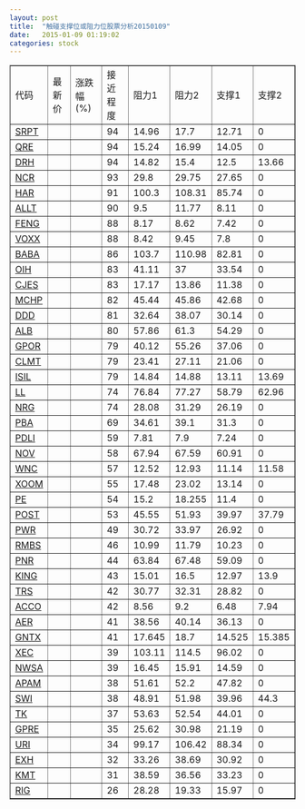 ```yaml
---
layout: post
title:  "触碰支撑位或阻力位股票分析20150109"
date:   2015-01-09 01:19:02
categories: stock
---
```

<script type="text/javascript">
var stockList = []
stockList.push('gb_srpt');
stockList.push('gb_qre');
stockList.push('gb_drh');
stockList.push('gb_ncr');
stockList.push('gb_har');
stockList.push('gb_allt');
stockList.push('gb_feng');
stockList.push('gb_voxx');
stockList.push('gb_baba');
stockList.push('gb_oih');
stockList.push('gb_cjes');
stockList.push('gb_mchp');
stockList.push('gb_ddd');
stockList.push('gb_alb');
stockList.push('gb_gpor');
stockList.push('gb_clmt');
stockList.push('gb_isil');
stockList.push('gb_ll');
stockList.push('gb_nrg');
stockList.push('gb_pba');
stockList.push('gb_pdli');
stockList.push('gb_nov');
stockList.push('gb_wnc');
stockList.push('gb_xoom');
stockList.push('gb_pe');
stockList.push('gb_post');
stockList.push('gb_pwr');
stockList.push('gb_rmbs');
stockList.push('gb_pnr');
stockList.push('gb_king');
stockList.push('gb_trs');
stockList.push('gb_acco');
stockList.push('gb_aer');
stockList.push('gb_gntx');
stockList.push('gb_xec');
stockList.push('gb_nwsa');
stockList.push('gb_apam');
stockList.push('gb_swi');
stockList.push('gb_tk');
stockList.push('gb_gpre');
stockList.push('gb_uri');
stockList.push('gb_exh');
stockList.push('gb_kmt');
stockList.push('gb_rig');
</script>
<table border="1">
 <tr>
 <td>代码</td>
 <td>最新价</td>
 <td>涨跌幅(%)</td>
 <td>接近程度</td>
 <td>阻力1</td>
 <td>阻力2</td>
 <td>支撑1</td>
 <td>支撑2</td>
</tr>
  <tr id="srpt" class="red">
  <td><a href="http://stock.finance.sina.com.cn/usstock/quotes/SRPT.html" target="_blank">SRPT</a></td><td></td><td></td><td>94</td><td>14.96</td><td>17.7</td><td>12.71</td><td>0</td></tr>
  <tr id="qre" class="red">
  <td><a href="http://stock.finance.sina.com.cn/usstock/quotes/QRE.html" target="_blank">QRE</a></td><td></td><td></td><td>94</td><td>15.24</td><td>16.99</td><td>14.05</td><td>0</td></tr>
  <tr id="drh" class="red">
  <td><a href="http://stock.finance.sina.com.cn/usstock/quotes/DRH.html" target="_blank">DRH</a></td><td></td><td></td><td>94</td><td>14.82</td><td>15.4</td><td>12.5</td><td>13.66</td></tr>
  <tr id="ncr" class="green">
  <td><a href="http://stock.finance.sina.com.cn/usstock/quotes/NCR.html" target="_blank">NCR</a></td><td></td><td></td><td>93</td><td>29.8</td><td>29.75</td><td>27.65</td><td>0</td></tr>
  <tr id="har" class="green">
  <td><a href="http://stock.finance.sina.com.cn/usstock/quotes/HAR.html" target="_blank">HAR</a></td><td></td><td></td><td>91</td><td>100.3</td><td>108.31</td><td>85.74</td><td>0</td></tr>
  <tr id="allt" class="red">
  <td><a href="http://stock.finance.sina.com.cn/usstock/quotes/ALLT.html" target="_blank">ALLT</a></td><td></td><td></td><td>90</td><td>9.5</td><td>11.77</td><td>8.11</td><td>0</td></tr>
  <tr id="feng" class="red">
  <td><a href="http://stock.finance.sina.com.cn/usstock/quotes/FENG.html" target="_blank">FENG</a></td><td></td><td></td><td>88</td><td>8.17</td><td>8.62</td><td>7.42</td><td>0</td></tr>
  <tr id="voxx" class="green">
  <td><a href="http://stock.finance.sina.com.cn/usstock/quotes/VOXX.html" target="_blank">VOXX</a></td><td></td><td></td><td>88</td><td>8.42</td><td>9.45</td><td>7.8</td><td>0</td></tr>
  <tr id="baba" class="red">
  <td><a href="http://stock.finance.sina.com.cn/usstock/quotes/BABA.html" target="_blank">BABA</a></td><td></td><td></td><td>86</td><td>103.7</td><td>110.98</td><td>82.81</td><td>0</td></tr>
  <tr id="oih" class="green">
  <td><a href="http://stock.finance.sina.com.cn/usstock/quotes/OIH.html" target="_blank">OIH</a></td><td></td><td></td><td>83</td><td>41.11</td><td>37</td><td>33.54</td><td>0</td></tr>
  <tr id="cjes" class="green">
  <td><a href="http://stock.finance.sina.com.cn/usstock/quotes/CJES.html" target="_blank">CJES</a></td><td></td><td></td><td>83</td><td>17.17</td><td>13.86</td><td>11.38</td><td>0</td></tr>
  <tr id="mchp" class="green">
  <td><a href="http://stock.finance.sina.com.cn/usstock/quotes/MCHP.html" target="_blank">MCHP</a></td><td></td><td></td><td>82</td><td>45.44</td><td>45.86</td><td>42.68</td><td>0</td></tr>
  <tr id="ddd" class="green">
  <td><a href="http://stock.finance.sina.com.cn/usstock/quotes/DDD.html" target="_blank">DDD</a></td><td></td><td></td><td>81</td><td>32.64</td><td>38.07</td><td>30.14</td><td>0</td></tr>
  <tr id="alb" class="red">
  <td><a href="http://stock.finance.sina.com.cn/usstock/quotes/ALB.html" target="_blank">ALB</a></td><td></td><td></td><td>80</td><td>57.86</td><td>61.3</td><td>54.29</td><td>0</td></tr>
  <tr id="gpor" class="green">
  <td><a href="http://stock.finance.sina.com.cn/usstock/quotes/GPOR.html" target="_blank">GPOR</a></td><td></td><td></td><td>79</td><td>40.12</td><td>55.26</td><td>37.06</td><td>0</td></tr>
  <tr id="clmt" class="red">
  <td><a href="http://stock.finance.sina.com.cn/usstock/quotes/CLMT.html" target="_blank">CLMT</a></td><td></td><td></td><td>79</td><td>23.41</td><td>27.11</td><td>21.06</td><td>0</td></tr>
  <tr id="isil" class="green">
  <td><a href="http://stock.finance.sina.com.cn/usstock/quotes/ISIL.html" target="_blank">ISIL</a></td><td></td><td></td><td>79</td><td>14.84</td><td>14.88</td><td>13.11</td><td>13.69</td></tr>
  <tr id="ll" class="green">
  <td><a href="http://stock.finance.sina.com.cn/usstock/quotes/LL.html" target="_blank">LL</a></td><td></td><td></td><td>74</td><td>76.84</td><td>77.27</td><td>58.79</td><td>62.96</td></tr>
  <tr id="nrg" class="green">
  <td><a href="http://stock.finance.sina.com.cn/usstock/quotes/NRG.html" target="_blank">NRG</a></td><td></td><td></td><td>74</td><td>28.08</td><td>31.29</td><td>26.19</td><td>0</td></tr>
  <tr id="pba" class="red">
  <td><a href="http://stock.finance.sina.com.cn/usstock/quotes/PBA.html" target="_blank">PBA</a></td><td></td><td></td><td>69</td><td>34.61</td><td>39.1</td><td>31.3</td><td>0</td></tr>
  <tr id="pdli" class="green">
  <td><a href="http://stock.finance.sina.com.cn/usstock/quotes/PDLI.html" target="_blank">PDLI</a></td><td></td><td></td><td>59</td><td>7.81</td><td>7.9</td><td>7.24</td><td>0</td></tr>
  <tr id="nov" class="green">
  <td><a href="http://stock.finance.sina.com.cn/usstock/quotes/NOV.html" target="_blank">NOV</a></td><td></td><td></td><td>58</td><td>67.94</td><td>67.59</td><td>60.91</td><td>0</td></tr>
  <tr id="wnc" class="green">
  <td><a href="http://stock.finance.sina.com.cn/usstock/quotes/WNC.html" target="_blank">WNC</a></td><td></td><td></td><td>57</td><td>12.52</td><td>12.93</td><td>11.14</td><td>11.58</td></tr>
  <tr id="xoom" class="red">
  <td><a href="http://stock.finance.sina.com.cn/usstock/quotes/XOOM.html" target="_blank">XOOM</a></td><td></td><td></td><td>55</td><td>17.48</td><td>23.02</td><td>13.14</td><td>0</td></tr>
  <tr id="pe" class="red">
  <td><a href="http://stock.finance.sina.com.cn/usstock/quotes/PE.html" target="_blank">PE</a></td><td></td><td></td><td>54</td><td>15.2</td><td>18.255</td><td>11.4</td><td>0</td></tr>
  <tr id="post" class="green">
  <td><a href="http://stock.finance.sina.com.cn/usstock/quotes/POST.html" target="_blank">POST</a></td><td></td><td></td><td>53</td><td>45.55</td><td>51.93</td><td>39.97</td><td>37.79</td></tr>
  <tr id="pwr" class="green">
  <td><a href="http://stock.finance.sina.com.cn/usstock/quotes/PWR.html" target="_blank">PWR</a></td><td></td><td></td><td>49</td><td>30.72</td><td>33.97</td><td>26.92</td><td>0</td></tr>
  <tr id="rmbs" class="red">
  <td><a href="http://stock.finance.sina.com.cn/usstock/quotes/RMBS.html" target="_blank">RMBS</a></td><td></td><td></td><td>46</td><td>10.99</td><td>11.79</td><td>10.23</td><td>0</td></tr>
  <tr id="pnr" class="green">
  <td><a href="http://stock.finance.sina.com.cn/usstock/quotes/PNR.html" target="_blank">PNR</a></td><td></td><td></td><td>44</td><td>63.84</td><td>67.48</td><td>59.09</td><td>0</td></tr>
  <tr id="king" class="green">
  <td><a href="http://stock.finance.sina.com.cn/usstock/quotes/KING.html" target="_blank">KING</a></td><td></td><td></td><td>43</td><td>15.01</td><td>16.5</td><td>12.97</td><td>13.9</td></tr>
  <tr id="trs" class="red">
  <td><a href="http://stock.finance.sina.com.cn/usstock/quotes/TRS.html" target="_blank">TRS</a></td><td></td><td></td><td>42</td><td>30.77</td><td>32.31</td><td>28.82</td><td>0</td></tr>
  <tr id="acco" class="red">
  <td><a href="http://stock.finance.sina.com.cn/usstock/quotes/ACCO.html" target="_blank">ACCO</a></td><td></td><td></td><td>42</td><td>8.56</td><td>9.2</td><td>6.48</td><td>7.94</td></tr>
  <tr id="aer" class="green">
  <td><a href="http://stock.finance.sina.com.cn/usstock/quotes/AER.html" target="_blank">AER</a></td><td></td><td></td><td>41</td><td>38.56</td><td>40.14</td><td>36.13</td><td>0</td></tr>
  <tr id="gntx" class="red">
  <td><a href="http://stock.finance.sina.com.cn/usstock/quotes/GNTX.html" target="_blank">GNTX</a></td><td></td><td></td><td>41</td><td>17.645</td><td>18.7</td><td>14.525</td><td>15.385</td></tr>
  <tr id="xec" class="green">
  <td><a href="http://stock.finance.sina.com.cn/usstock/quotes/XEC.html" target="_blank">XEC</a></td><td></td><td></td><td>39</td><td>103.11</td><td>114.5</td><td>96.02</td><td>0</td></tr>
  <tr id="nwsa" class="green">
  <td><a href="http://stock.finance.sina.com.cn/usstock/quotes/NWSA.html" target="_blank">NWSA</a></td><td></td><td></td><td>39</td><td>16.45</td><td>15.91</td><td>14.59</td><td>0</td></tr>
  <tr id="apam" class="green">
  <td><a href="http://stock.finance.sina.com.cn/usstock/quotes/APAM.html" target="_blank">APAM</a></td><td></td><td></td><td>38</td><td>51.61</td><td>52.2</td><td>47.82</td><td>0</td></tr>
  <tr id="swi" class="red">
  <td><a href="http://stock.finance.sina.com.cn/usstock/quotes/SWI.html" target="_blank">SWI</a></td><td></td><td></td><td>38</td><td>48.91</td><td>51.98</td><td>39.96</td><td>44.3</td></tr>
  <tr id="tk" class="green">
  <td><a href="http://stock.finance.sina.com.cn/usstock/quotes/TK.html" target="_blank">TK</a></td><td></td><td></td><td>37</td><td>53.63</td><td>52.54</td><td>44.01</td><td>0</td></tr>
  <tr id="gpre" class="green">
  <td><a href="http://stock.finance.sina.com.cn/usstock/quotes/GPRE.html" target="_blank">GPRE</a></td><td></td><td></td><td>35</td><td>25.62</td><td>30.98</td><td>21.19</td><td>0</td></tr>
  <tr id="uri" class="green">
  <td><a href="http://stock.finance.sina.com.cn/usstock/quotes/URI.html" target="_blank">URI</a></td><td></td><td></td><td>34</td><td>99.17</td><td>106.42</td><td>88.34</td><td>0</td></tr>
  <tr id="exh" class="green">
  <td><a href="http://stock.finance.sina.com.cn/usstock/quotes/EXH.html" target="_blank">EXH</a></td><td></td><td></td><td>32</td><td>33.26</td><td>38.69</td><td>30.92</td><td>0</td></tr>
  <tr id="kmt" class="green">
  <td><a href="http://stock.finance.sina.com.cn/usstock/quotes/KMT.html" target="_blank">KMT</a></td><td></td><td></td><td>31</td><td>38.59</td><td>36.56</td><td>33.23</td><td>0</td></tr>
  <tr id="rig" class="green">
  <td><a href="http://stock.finance.sina.com.cn/usstock/quotes/RIG.html" target="_blank">RIG</a></td><td></td><td></td><td>26</td><td>28.28</td><td>19.33</td><td>15.97</td><td>0</td></tr>
</table>
